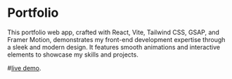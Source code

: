 # Portfolio

This portfolio web app, crafted with React, Vite, Tailwind CSS, GSAP, and Framer Motion, demonstrates my 
front-end development expertise through a sleek and modern design. It features smooth animations and interactive 
elements to showcase my skills and projects.

#[live demo](https://parikshit-sh.vercel.app/).
